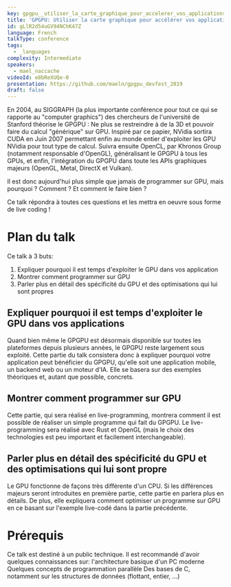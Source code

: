 ```yaml
---
key: gpgpu__utiliser_la_carte_graphique_pour_accelerer_vos_applications_
title: 'GPGPU: Utiliser la carte graphique pour accélérer vos applications!'
id: gLlR2d54uGV94NChK47Z
language: French
talkType: conference
tags:
  - _languages
complexity: Intermediate
speakers:
  - mael_naccache
videoId: e8bReXUQe-0
presentation: https://github.com/maeln/gpgpu_devfest_2019
draft: false
---
```

En 2004, au SIGGRAPH (la plus importante conférence pour tout ce qui se rapporte au "computer graphics") des chercheurs de l'université de Stanford théorise le GPGPU : Ne plus se restreindre à de la 3D et pouvoir  faire du calcul "générique" sur GPU. Inspiré par ce papier, NVidia sortira CUDA en Juin 2007 permettant enfin au monde entier d'exploiter les GPU NVidia pour tout type de calcul. Suivra ensuite OpenCL, par Khronos Group (notamment responsable d'OpenGL), généralisant le GPGPU à tous les GPUs, et enfin, l'intégration du GPGPU dans toute les APIs graphiques majeurs (OpenGL, Metal, DirectX et Vulkan).

Il est donc aujourd'hui plus simple que jamais de programmer sur GPU, mais pourquoi ? Comment ? Et comment le faire bien ?

Ce talk répondra à toutes ces questions et les mettra en oeuvre sous forme de live coding !

# Plan du talk
Ce talk à 3 buts:
1. Expliquer pourquoi il est temps d'exploiter le GPU dans vos application
2. Montrer comment programmer sur GPU
3. Parler plus en détail des spécificité du GPU et des optimisations qui lui sont propres

## Expliquer pourquoi il est temps d'exploiter le GPU dans vos applications
Quand bien même le GPGPU est désormais disponible sur toutes les plateformes depuis plusieurs années, le GPGPU reste largement sous exploité. Cette partie du talk consistera donc à expliquer pourquoi votre application peut bénéficier du GPGPU, qu'elle soit une application mobile, un backend web ou un moteur d'IA. Elle se basera sur des exemples théoriques et, autant que possible, concrets.

## Montrer comment programmer sur GPU
Cette partie, qui sera réalisé en live-programming, montrera comment il est possible de réaliser un simple programme qui fait du GPGPU. Le live-programming sera réalisé avec Rust et OpenGL (mais le choix des technologies est peu important et facilement interchangeable).

## Parler plus en détail des spécificité du GPU et des optimisations qui lui sont propre
Le GPU fonctionne de façons très différente d'un CPU. Si les différences majeurs seront introduites en première partie, cette partie en parlera plus en détails. De plus, elle expliquera comment optimiser un programme sur GPU en ce basant sur l'exemple live-codé dans la partie précédente.

# Prérequis
Ce talk est destiné à un public technique. Il est recommandé d'avoir quelques connaissances sur:
l'architecture basique d'un PC moderne
Quelques concepts de programmation parallèle
Des bases de C, notamment sur les structures de données (flottant, entier, ...)